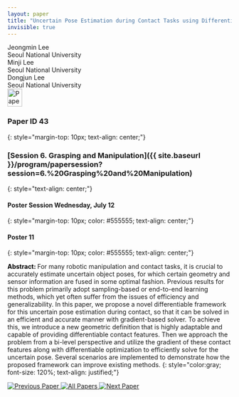 ```yaml
---
layout: paper
title: "Uncertain Pose Estimation during Contact Tasks using Differentiable Contact Features"
invisible: true
---
```

<div class="paper-authors">
<div class="paper-author-box">
    <div class="paper-author-name">Jeongmin Lee</div>
    <div class="paper-author-uni">Seoul National University</div>
</div>
<div class="paper-author-box">
    <div class="paper-author-name">Minji Lee</div>
    <div class="paper-author-uni">Seoul National University</div>
</div>
<div class="paper-author-box">
    <div class="paper-author-name">Dongjun Lee</div>
    <div class="paper-author-uni">Seoul National University</div>
</div>

</div><div class="paper-pdf">
<div> <a href="http://www.roboticsproceedings.org/rss19/p043.pdf"><img src="{{ site.baseurl }}/images/paper_link.png" alt="Paper Website" width = "33"  height = "40"/></a> </div>
</div>

### Paper ID 43
{: style="margin-top: 10px; text-align: center;"}

### [Session 6. Grasping and Manipulation]({{ site.baseurl }}/program/papersession?session=6.%20Grasping%20and%20Manipulation)
{: style="text-align: center;"}

#### Poster Session Wednesday, July 12
{: style="margin-top: 10px; color: #555555; text-align: center;"}

#### Poster 11
{: style="margin-top: 10px; color: #555555; text-align: center;"}

<b style="color: black;">Abstract: </b>For many robotic manipulation and contact tasks, it is crucial to accurately estimate uncertain object poses, for which certain geometry and sensor information are fused in some optimal fashion. Previous results for this problem primarily adopt sampling-based or end-to-end learning methods, which yet often suffer from the issues of efficiency and generalizability.
In this paper, we propose a novel differentiable framework for this uncertain pose estimation during contact, so that it can be solved in an efficient and accurate manner with gradient-based solver. 
To achieve this, we introduce a new geometric definition that is highly adaptable and capable of providing differentiable contact features. 
Then we approach the problem from a bi-level perspective and utilize the gradient of these contact features along with differentiable optimization to efficiently solve for the uncertain pose.
Several scenarios are implemented to demonstrate how the proposed framework can improve existing methods.
{: style="color:gray; font-size: 120%; text-align: justified;"}


<div class="paper-menu">
<a href="{{ site.baseurl }}/program/papers/042/"> <img src="{{ site.baseurl }}/images/previous_paper_icon.png" alt="Previous Paper" title="Previous Paper"/> </a>
<a href="{{ site.baseurl }}/program/papers"><img src="{{ site.baseurl }}/images/overview_icon.png" alt="All Papers" title="All Papers"/> </a>
<a href="{{ site.baseurl }}/program/papers/044/"> <img src="{{ site.baseurl }}/images/next_paper_icon.png" alt="Next Paper" title="Next Paper"/> </a>

</div>
